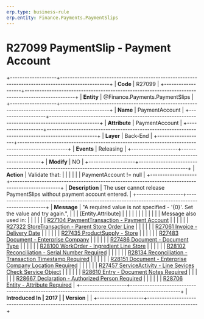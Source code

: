 ```yaml
---
erp.type: business-rule
erp.entity: Finance.Payments.PaymentSlips
---
```


# R27099 PaymentSlip - Payment Account
+-------------------+--------------------------------------------------------------------------------------------------+
| **Code**          | R27099                                                                                           |
+-------------------+--------------------------------------------------------------------------------------------------+
| **Entity**        | @Finance.Payments.PaymentSlips                                                                                      |
+-------------------+--------------------------------------------------------------------------------------------------+
| **Name**          | PaymentAccount                                                                                   |
+-------------------+--------------------------------------------------------------------------------------------------+
| **Attribute**     | PaymentAccount                                                                                   |
+-------------------+--------------------------------------------------------------------------------------------------+
| **Layer**         | Back-End                                                                                         |
+-------------------+--------------------------------------------------------------------------------------------------+
| **Events**        | Releasing                                                                                        |
+-------------------+--------------------------------------------------------------------------------------------------+
| **Modify**        | NO                                                                                               |
+-------------------+--------------------------------------------------------------------------------------------------+
| **Action**        | Validate that:                                                                                   |
|                   |                                                                                                  |
|                   | PaymentAccount != null                                                                           |
+-------------------+--------------------------------------------------------------------------------------------------+
| **Description**   | The user cannot release PaymentSlips without payment account entered.                            |
+-------------------+--------------------------------------------------------------------------------------------------+
| **Message**       | \"A required value is not specified - \'{0}\'. Set the value and try again.\",                   |
|                   | \[Entity.Attribute\]                                                                             |
|                   |                                                                                                  |
|                   |                                                                                                  |
|                   |                                                                                                  |
|                   | Message also used in:                                                                            |
|                   |                                                                                                  |
|                   | [R27104 PaymentTransaction - Payment Account](R27104.md)                                         |
|                   |                                                                                                  |
|                   | [R27322 StoreTransaction - Parent Store Order Line](R27322.md)                                   |
|                   |                                                                                                  |
|                   | [R27061 Invoice - Delivery Date](R27061.md)                                                      |
|                   |                                                                                                  |
|                   | [R27435 ProductSupply - Store](R27435.md)                                                        |
|                   |                                                                                                  |
|                   | [R27483 Document - Enterprise Company](R27483.md)                                                |
|                   |                                                                                                  |
|                   | [R27486 Document - Document Type](R27486.md)                                                     |
|                   |                                                                                                  |
|                   | [R28100 WorkOrder - Ingredient Line Store](R28100.md)                                            |
|                   |                                                                                                  |
|                   | [R28102 Reconciliation - Serial Number Required](R28102.md)                                      |
|                   |                                                                                                  |
|                   | [R28134 Reconciliation - Transaction Timestamp Required](R28134.md)                              |
|                   |                                                                                                  |
|                   | [R28151 Document - Enterprise Company Location Required](R28151.md)                              |
|                   |                                                                                                  |
|                   | [R27457 ServiceActivity - Line Sevices Check Service Object](R27457.md)                          |
|                   |                                                                                                  |
|                   | [R28610 Entry - Document Notes Required](R28610.md)                                              |
|                   |                                                                                                  |
|                   | [R28667 Declaration - Authorized Person Required](R28667.md)                                     |
|                   |                                                                                                  |
|                   | [R28706 Entity - Attribute Required](R28706.md)                                                  |
+-------------------+--------------------------------------------------------------------------------------------------+
| **Introduced In   | 2017                                                                                             |
| Version**         |                                                                                                  |
+-------------------+--------------------------------------------------------------------------------------------------+

  

  

  
